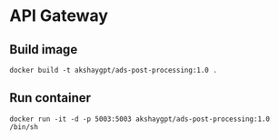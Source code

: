# API Gateway

## Build image

`docker build -t akshaygpt/ads-post-processing:1.0 .`

## Run container

`docker run -it -d -p 5003:5003 akshaygpt/ads-post-processing:1.0 /bin/sh`

